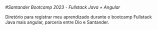 #*Santander Bootcamp 2023 - Fullstack Java + Angular*

Diretório para registrar meu aprendizado durante o bootcamp Fullstack Java mais angular, parceria entre Dio e Santander.